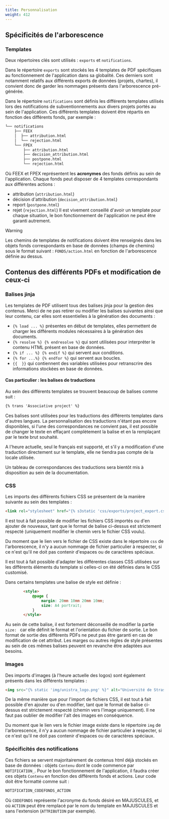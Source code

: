```yaml
---
title: Personnalisation
weight: 412
---
```


## Spécificités de l'arborescence

### Templates

Deux répertoires clés sont utilisés : `exports` et `notifications`.

Dans le répertoire `exports` sont stockés les 4 templates de PDF spécifiques au fonctionnement de l'application dans sa globalité.
Ces derniers sont notamment relatifs aux différents exports de données (projets, chartes), il convient donc de garder les nommages présents dans l'arborescence pré-générée.

Dans le répertoire `notifications` sont définis les différents templates utilisés lors des notifications de subventionnements aux divers projets portés au sein de l'application.
Ces différents templates doivent être répartis en fonction des différents fonds, par exemple : 
```txt
└── notifications
    ├── FEEX
    │  ├── attribution.html
    │  └── rejection.html
    └── FPEX
        ├── attribution.html
        ├── decision_attribution.html
        ├── postpone.html
        └── rejection.html
```
Où FEEX et FPEX représentent les **acronymes** des fonds définis au sein de l'application.
Chaque fonds peut disposer de 4 templates correspondants aux différentes actions : 
- attribution (`attribution.html`)
- décision d'attribution (`decision_attribution.html`)
- report (`postpone.html`) 
- rejet (`rejection.html`)
Il est vivement conseillé d'avoir un template pour chaque situation, le bon fonctionnement de l'application ne peut être garanti autrement.

> [!WARNING]
> Les chemins de templates de notifications doivent être renseignés dans les objets fonds correspondants en base de données (champs de chemins) sous le format suivant : `FONDS/action.html` en fonction de l'arborescence définie au dessus.

## Contenus des différents PDFs et modification de ceux-ci

### Balises jinja

Les templates de PDF utilisent tous des balises jinja pour la gestion des contenus.
Merci de ne pas retirer ou modifier les balises suivantes ainsi que leur contenu, car elles sont essentielles à la génération des documents :
- `{% load ... %}` présentes en début de templates, elles permettent de charger les différents modules nécessaires à la génération des documents.
- `{% resolve %} {% endresolve %}` qui sont utilisées pour interpréter le contenu HTML présent en base de données.
- `{% if ... %} {% endif %}` qui servent aux conditions.
- `{% for ...%} {% endfor %}` qui servent aux boucles.
- `{{  }}` qui contiennent des variables utilisées pour retranscrire des informations stockées en base de données. 

#### Cas particulier : les balises de traductions

Au sein des différents templates se trouvent beaucoup de balises comme suit : 
```html
{% trans 'Associative project' %}
```
Ces balises sont utilisées pour les traductions des différents templates dans d'autres langues. 
La personnalisation des traductions n'étant pas encore disponibles, si l'une des correspondances ne convient pas, il est possible de changer le texte en effaçant complètement la balise et en la remplaçant par le texte brut souhaité.

A l'heure actuelle, seul le français est supporté, et s'il y a modification d'une traduction directement sur le template, elle ne tiendra pas compte de la locale utilisée.

Un tableau de correspondances des traductions sera bientôt mis à disposition au sein de la documentation.

### CSS

Les imports des différents fichiers CSS se présentent de la manière suivante au sein des templates : 
```html
<link rel="stylesheet" href="{% s3static 'css/exports/project_export.css' %}" type="text/css"/>
```
Il est tout à fait possible de modifier les fichiers CSS importés ou d'en ajouter de nouveaux, tant que le format de balise ci-dessus est strictement respecté (uniquement modifier le chemin vers le fichier CSS voulu).

Du moment que le lien vers le fichier de CSS existe dans le répertoire `css` de l'arborescence, il n'y a aucun nommage de fichier particulier à respecter, si ce n'est qu'il ne doit pas contenir d'espaces ou de caractères spéciaux.

Il est tout à fait possible d'adapter les différentes classes CSS utilisées sur les différents éléments du template si celles-ci on été définies dans le CSS customisé.

Dans certains templates une balise de style est définie : 
```html
        <style>
            @page {
                margin: 20mm 10mm 20mm 10mm;
                size: A4 portrait;
            }
        </style>
```
Au sein de cette balise, il est fortement déconseillé de modifier la partie `size: ` car elle définit le format et l'orientation du fichier de sortie. 
Le bon format de sortie des différents PDFs ne peut pas être garanti en cas de modification de cet attribut.
Les marges ou autres règles de style présentes au sein de ces mêmes balises peuvent en revanche être adaptées aux besoins.

### Images

Des imports d'images (à l'heure actuelle des logos) sont également présents dans les différents templates : 
```html
<img src="{% static 'img/unistra_logo.png' %}" alt="Université de Strasbourg">
```
De la même manière que pour l'import de fichiers CSS, il est tout à fait possible d'en ajouter ou d'en modifier, tant que le format de balise ci-dessus est strictement respecté (chemin vers l'image uniquement).
Il ne faut pas oublier de modifier l'alt des images en conséquence.

Du moment que le lien vers le fichier image existe dans le répertoire `img` de l'arborescence, il n'y a aucun nommage de fichier particulier à respecter, si ce n'est qu'il ne doit pas contenir d'espaces ou de caractères spéciaux.

### Spécificités des notifications

Ces fichiers se servent majoritairement de contenus html déjà stockés en base de données : objets `Contenu` dont le code commence par `NOTIFICATION_`.
Pour le bon fonctionnement de l'application, il faudra créer ces objets `Contenu` en fonction des différents fonds et actions. Leur code doit être formatté comme suit : 
```txt
NOTIFICATION_CODEFONDS_ACTION
```
Où `CODEFONDS` représente l'acronyme du fonds désiré en MAJUSCULES, et où `ACTION` peut être remplacé par le nom du template en MAJUSCULES et sans l'extension (`ATTRIBUTION` par exemple).
